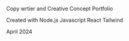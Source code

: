 Copy wrtier and Creative Concept Portfolio

Created with Node.js Javascript React Tailwind

April 2024
